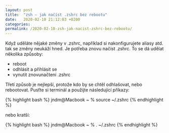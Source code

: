 ```yaml
---
layout: post
title:  "zsh – jak načíst .zshrc bez rebootu"
date:   2020-02-10 21:12:03 +0200
categories:
permalink: /2020-02-10-zsh-jak-nacist-zshrc-bez-rebootu/ 
---
```

Když uděláte nějaké změny v  .zshrc, například si nakonfigurujete aliasy atd. tak se změny neukáží hned. Je potřeba znovu načíst .zshrc. To se dá udělat několika způsoby:
* reboot
* odhlásit a přihlásit se
* vynutit znovunačtení .zshrc


Třetí způsob je nejlepší, protože kdo by se chtěl odhlašovat, nebo rebootovat. Pusťte si terminál a použijte následující příkazy:

{% highlight bash %}
jndm@Macbook ~ % source ~/.zshrc
{% endhighlight %}

nebo kratší:

{% highlight bash %}
jndm@Macbook ~ % . ~/.zshrc
{% endhighlight %}